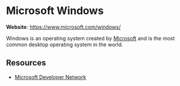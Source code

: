 # Microsoft Windows

**Website**: <https://www.microsoft.com/windows/>

Windows is an operating system created by [Microsoft](/topics/Microsoft)
and is the most common desktop operating system in the world.

## Resources

-   [Microsoft Developer Network](https://msdn.microsoft.com/en-us/)

